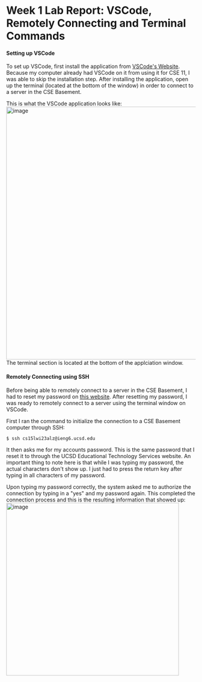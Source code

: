 # Week 1 Lab Report: VSCode, Remotely Connecting and Terminal Commands

#### Setting up VSCode
To set up VSCode, first install the application from [VSCode's Website](https://code.visualstudio.com/).
Because my computer already had VSCode on it from using it for CSE 11, I was able to skip the installation step.
After installing the application, open up the terminal (located at the bottom of the window) in order to connect to a server in the CSE Basement.

This is what the VSCode application looks like:
<img width="672" alt="image" src="https://user-images.githubusercontent.com/70964947/211930459-d799d4e0-7532-4748-b687-9b753bcf81f8.png">
The terminal section is located at the bottom of the applciation window.

#### Remotely Connecting using SSH
Before being able to remotely connect to a server in the CSE Basement, I had to reset my password on [this website](https://sdacs.ucsd.edu/~icc/index.php).
After resetting my password, I was ready to remotely connect to a server using the terminal window on VSCode.

First I ran the command to initialize the connection to a CSE Basement computer through SSH:
```
$ ssh cs15lwi23alz@ieng6.ucsd.edu
```
It then asks me for my accounts password. This is the same password that I reset it to through the UCSD Educational Technology Services website.
An important thing to note here is that while I was typing my password, the actual characters don't show up. I just had to press the return key after typing in all characters of my password.

Upon typing my password correctly, the system asked me to authorize the connection by typing in a "yes" and my password again. This completed the connection process and this is the resulting information that showed up: 
<img width="459" alt="image" src="https://user-images.githubusercontent.com/70964947/211930153-9ff212a6-6ae4-4f6c-b411-819a4fbd5653.png">

